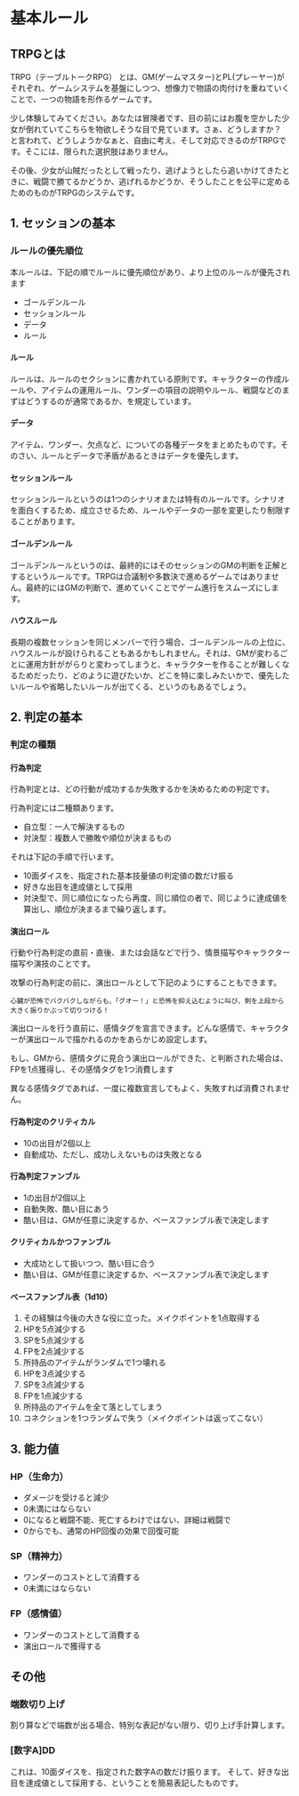 # 基本ルール

## TRPGとは

TRPG（テーブルトークRPG） とは、GM(ゲームマスター)とPL(プレーヤー)がそれぞれ、ゲームシステムを基盤にしつつ、想像力で物語の肉付けを重ねていくことで、一つの物語を形作るゲームです。

少し体験してみてください。あなたは冒険者です、目の前にはお腹を空かした少女が倒れていてこちらを物欲しそうな目で見ています。さぁ、どうしますか？ と言われて、どうしようかなぁと、自由に考え、そして対応できるのがTRPGです。そこには、限られた選択肢はありません。

その後、少女が山賊だったとして戦ったり、逃げようとしたら追いかけてきたときに、戦闘で勝てるかどうか、逃げれるかどうか、そうしたことを公平に定めるためのものがTRPGのシステムです。

## 1. セッションの基本

### ルールの優先順位

本ルールは、下記の順でルールに優先順位があり、より上位のルールが優先されます

- ゴールデンルール
- セッションルール
- データ
- ルール

#### ルール

ルールは、ルールのセクションに書かれている原則です。キャラクターの作成ルールや、アイテムの運用ルール、ワンダーの項目の説明やルール、戦闘などのまずはどうするのが通常であるか、を規定しています。

#### データ

アイテム、ワンダー、欠点など、についての各種データをまとめたものです。そのさい、ルールとデータで矛盾があるときはデータを優先します。

#### セッションルール

セッションルールというのは1つのシナリオまたは特有のルールです。シナリオを面白くするため、成立させるため、ルールやデータの一部を変更したり制限することがあります。

#### ゴールデンルール

ゴールデンルールというのは、最終的にはそのセッションのGMの判断を正解とするというルールです。TRPGは合議制や多数決で進めるゲームではありません。最終的にはGMの判断で、進めていくことでゲーム進行をスムーズにします。

#### ハウスルール

長期の複数セッションを同じメンバーで行う場合、ゴールデンルールの上位に、ハウスルールが設けられることもあるかもしれません。それは、GMが変わるごとに運用方針ががらりと変わってしまうと、キャラクターを作ることが難しくなるためだったり、どのように遊びたいか、どこを特に楽しみたいかで、優先したいルールや省略したいルールが出てくる、というのもあるでしょう。

## 2. 判定の基本

### 判定の種類

#### 行為判定

行為判定とは、どの行動が成功するか失敗するかを決めるための判定です。

行為判定には二種類あります。

- 自立型：一人で解決するもの
- 対決型：複数人で勝敗や順位が決まるもの

それは下記の手順で行います。

- 10面ダイスを、指定された基本技量値の判定値の数だけ振る
- 好きな出目を達成値として採用
- 対決型で、同じ順位になったら再度、同じ順位の者で、同じように達成値を算出し、順位が決まるまで繰り返します。

#### 演出ロール

行動や行為判定の直前・直後、または会話などで行う、情景描写やキャラクター描写や演技のことです。

攻撃の行為判定の前に、演出ロールとして下記のようにすることもできます。

```
心臓が恐怖でバクバクしながらも、「グオー！」と恐怖を抑え込むように叫び、剣を上段から大きく振りかぶって切りつける！
```

演出ロールを行う直前に、感情タグを宣言できます。どんな感情で、キャラクターが演出ロールで描かれるのかをあらかじめ設定します。

もし、GMから、感情タグに見合う演出ロールができた、と判断された場合は、FPを1点獲得し、その感情タグを1つ消費します

異なる感情タグであれば、一度に複数宣言してもよく、失敗すれば消費されません。

#### 行為判定のクリティカル
- 10の出目が2個以上
- 自動成功、ただし、成功しえないものは失敗となる

#### 行為判定ファンブル
- 1の出目が2個以上
- 自動失敗、酷い目にあう
- 酷い目は、GMが任意に決定するか、ベースファンブル表で決定します

#### クリティカルかつファンブル
- 大成功として扱いつつ、酷い目に合う
- 酷い目は、GMが任意に決定するか、ベースファンブル表で決定します

#### ベースファンブル表（1d10）
1. その経験は今後の大きな役に立った。メイクポイントを1点取得する
2. HPを5点減少する
3. SPを5点減少する
4. FPを2点減少する
5. 所持品のアイテムがランダムで1つ壊れる
6. HPを3点減少する
7. SPを3点減少する
8. FPを1点減少する
9. 所持品のアイテムを全て落としてしまう
10. コネクションを1つランダムで失う（メイクポイントは返ってこない）

## 3. 能力値
### HP（生命力）
- ダメージを受けると減少
- 0未満にはならない
- 0になると戦闘不能、死亡するわけではない、詳細は戦闘で
- 0からでも、通常のHP回復の効果で回復可能

### SP（精神力）
- ワンダーのコストとして消費する
- 0未満にはならない

### FP（感情値）
- ワンダーのコストとして消費する
- 演出ロールで獲得する

## その他

### 端数切り上げ

割り算などで端数が出る場合、特別な表記がない限り、切り上げ手計算します。

### \[数字A\]DD

これは、10面ダイスを、指定された数字Aの数だけ振ります。
そして、好きな出目を達成値として採用する、ということを簡易表記したものです。
